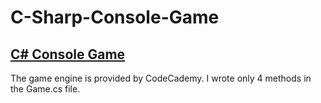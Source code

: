 # C-Sharp-Console-Game
## <a href="https://www.codecademy.com/practice/projects/console-game-challenge-project" target="_blank">C# Console Game</a>

The game engine is provided by CodeCademy.
I wrote only 4 methods in the Game.cs file.
